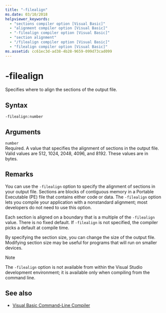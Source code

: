 ```yaml
---
title: "-filealign"
ms.date: 03/10/2018
helpviewer_keywords: 
  - "sections compiler option [Visual Basic]"
  - "alignment compiler option [Visual Basic]"
  - "-filealign compiler option [Visual Basic]"
  - "section alignment"
  - "/filealign compiler option [Visual Basic]"
  - "filealign compiler option [Visual Basic]"
ms.assetid: cc61ec3d-ad38-4b28-9659-099d73cad099
---
```

# -filealign
Specifies where to align the sections of the output file.  
  
## Syntax  
  
```  
-filealign:number  
```  
  
## Arguments  
 `number`  
 Required. A value that specifies the alignment of sections in the output file. Valid values are 512, 1024, 2048, 4096, and 8192. These values are in bytes.  
  
## Remarks  
 You can use the `-filealign` option to specify the alignment of sections in your output file. Sections are blocks of contiguous memory in a Portable Executable (PE) file that contains either code or data. The `-filealign` option lets you compile your application with a nonstandard alignment; most developers do not need to use this option.  
  
 Each section is aligned on a boundary that is a multiple of the `-filealign` value. There is no fixed default. If `-filealign` is not specified, the compiler picks a default at compile time.  
  
 By specifying the section size, you can change the size of the output file. Modifying section size may be useful for programs that will run on smaller devices.  
  
> [!NOTE]
>  The `-filealign` option is not available from within the Visual Studio development environment; it is available only when compiling from the command line.  
  
## See also

- [Visual Basic Command-Line Compiler](../../../visual-basic/reference/command-line-compiler/index.md)
